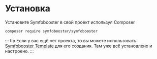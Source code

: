 # Установка

Установите Symfobooster в свой проект используя Composer

```bash
composer require symfobooster/symfobooster
```

::: tip
Если у вас ещё нет проекта, то вы можете использовать [Symfobooster Template](/template/getting-started.html) для его создания.
Там уже всё установлено и настроено.
:::